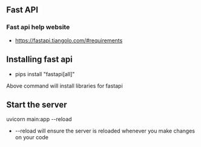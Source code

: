 ## Fast API

### Fast api help website

- https://fastapi.tiangolo.com/#requirements

## Installing fast api

- pips install "fastapi[all]" 

Above command will install libraries for fastapi

## Start the server

uvicorn main:app --reload

- --reload will ensure the server is reloaded whenever you make changes on your code

